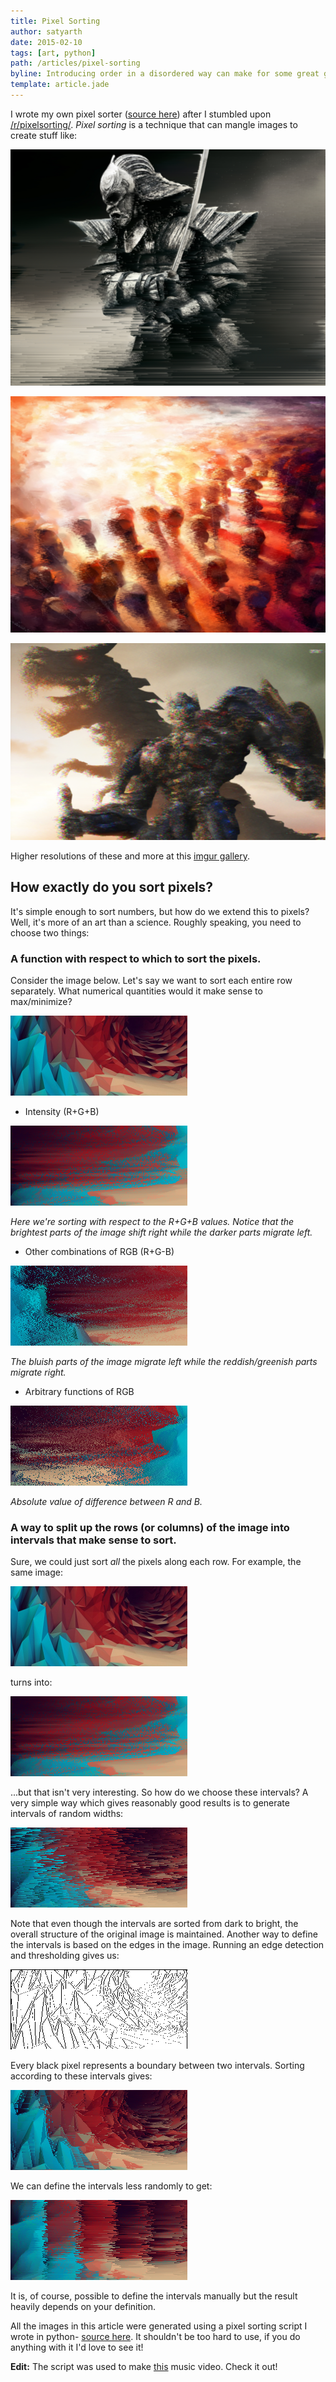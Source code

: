 ```yaml
---
title: Pixel Sorting
author: satyarth
date: 2015-02-10
tags: [art, python]
path: /articles/pixel-sorting
byline: Introducing order in a disordered way can make for some great glitch art.
template: article.jade
---
```


I wrote my own pixel sorter ([source here](https://github.com/satyarth/pixelsort/)) after I stumbled upon [/r/pixelsorting/](http://www.reddit.com/r/pixelsorting/). *Pixel sorting* is a technique that can mangle images to create stuff like:

![](1.png)

![](2.png)

![](3.png)

Higher resolutions of these and more at this [imgur gallery](http://imgur.com/a/nZHbb).

## How exactly do you sort pixels?

It's simple enough to sort numbers, but how do we extend this to pixels? Well, it's more of an art than a science. Roughly speaking, you need to choose two things:

### A function with respect to which to sort the pixels.

Consider the image below. Let's say we want to sort each entire row separately. What numerical quantities would it make sense to max/minimize?

![](example.png)

* Intensity (R+G+B)

![](example1.png)

*Here we're sorting with respect to the R+G+B values. Notice that the brightest parts of the image shift right while the darker parts migrate left.*

* Other combinations of RGB (R+G-B)

![](example5.png)

*The bluish parts of the image migrate left while the reddish/greenish parts migrate right.*

* Arbitrary functions of RGB

![](example6.png)

*Absolute value of difference between R and B.*

### A way to split up the rows (or columns) of the image into intervals that make sense to sort.

Sure, we could just sort *all* the pixels along each row. For example, the same image:

![](example.png)

turns into:

![](example1.png)

...but that isn't very interesting. So how do we choose these intervals? A very simple way which gives reasonably good results is to generate intervals of random widths:

![](example2.png)

Note that even though the intervals are sorted from dark to bright, the overall structure of the original image is maintained. Another way to define the intervals is based on the edges in the image. Running an edge detection and thresholding gives us:

![](example3.png)

Every black pixel represents a boundary between two intervals. Sorting according to these intervals gives:

![](example4.png)

We can define the intervals less randomly to get:

![](example7.png)

It is, of course, possible to define the intervals manually but the result heavily depends on your definition.

All the images in this article were generated using a pixel sorting script I wrote in python- [source here](https://github.com/satyarth/pixelsort/). It shouldn't be too hard to use, if you do anything with it I'd love to see it!

**Edit:** The script was used to make [this](https://www.youtube.com/watch?v=bV2Br6e_bd8) music video. Check it out!